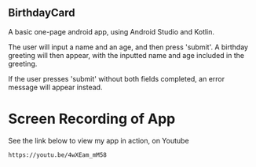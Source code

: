 ## BirthdayCard

A basic one-page android app, using Android Studio and Kotlin.

The user will input a name and an age, and then press 'submit'.
A birthday greeting will then appear, with the inputted name and age included in the greeting.

If the user presses 'submit' without both fields completed, an error message will appear instead.

# Screen Recording of App

See the link below to view my app in action, on Youtube

```
https://youtu.be/4wXEam_mM58
```

